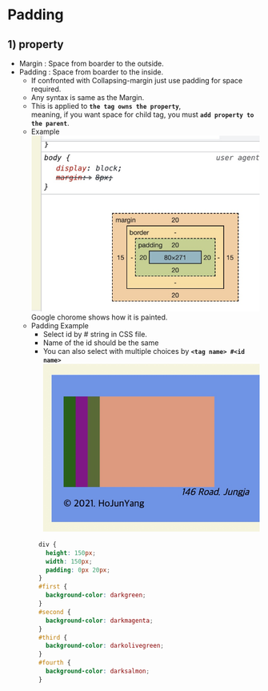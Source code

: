 # Padding

## 1) property

- Margin : Space from boarder to the outside.
- Padding : Space from boarder to the inside.
  - If confronted with Collapsing-margin just use padding for space required.
  - Any syntax is same as the Margin.
  - This is applied to **`the tag owns the property`**,  
    meaning, if you want space for child tag, you must **`add property to the parent`**.
  - Example
    ![](images/2021-08-02-12-56-14.png)
    Google chorome shows how it is painted.
  - Padding Example
    - Select id by # string in CSS file.
    - Name of the id should be the same
    - You can also select with multiple choices by **`<tag name> #<id name>`**
      ![](images/2021-08-02-13-04-22.png)
    ```CSS
      div {
        height: 150px;
        width: 150px;
        padding: 0px 20px;
      }
      #first {
        background-color: darkgreen;
      }
      #second {
        background-color: darkmagenta;
      }
      #third {
        background-color: darkolivegreen;
      }
      #fourth {
        background-color: darksalmon;
      }
    ```
